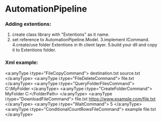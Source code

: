 # AutomationPipeline


### Adding extentions:
1. create class library with "Extentions" as it name.
2. set reference to AutomationPipeline.Model.
3.implement ICommand.
4.create/use folder Extentions in th client layer.
5.build your dll and copy it to Extentions folder.

### Xml example:
<?xml version="1.0"?>
<CommandFile xmlns:i="http://www.w3.org/2001/XMLSchema-instance"
             xmlns="http://schemas.datacontract.org/2004/07/AutomationPipeline.BL.Commands">
	<Commands xmlns:a="http://schemas.microsoft.com/2003/10/Serialization/Arrays">
		<a:anyType i:type="FileCopyCommand">
			<DestinationFile>destination.txt</DestinationFile>
			<SourceFile>source.txt</SourceFile>
		</a:anyType>
		<a:anyType i:type="FileDeleteCommand">
			<FilePath>file.txt</FilePath>
		</a:anyType>
		<a:anyType i:type="QueryFolderFilesCommand">
			<FolderPath>C:\MyFolder</FolderPath>
		</a:anyType>
		<a:anyType i:type="CreateFolderCommand">
			<FolderName>MyFolder</FolderName>
			<FolderPath>C:\</FolderPath>
		</a:anyType>
		<a:anyType i:type="DownloadFileCommand">
			<OutputFile>file.txt</OutputFile>
			<SourceUrl>https://www.example.com/file.txt</SourceUrl>
		</a:anyType>
		<a:anyType i:type="WaitCommand">
			<WaitTimeInSeconds>5</WaitTimeInSeconds>
		</a:anyType>
		<a:anyType i:type="ConditionalCountRowsFileCommand">
			<SearchString>example</SearchString>
			<SourceFile>file.txt</SourceFile>
		</a:anyType>
	</Commands>
</CommandFile>
